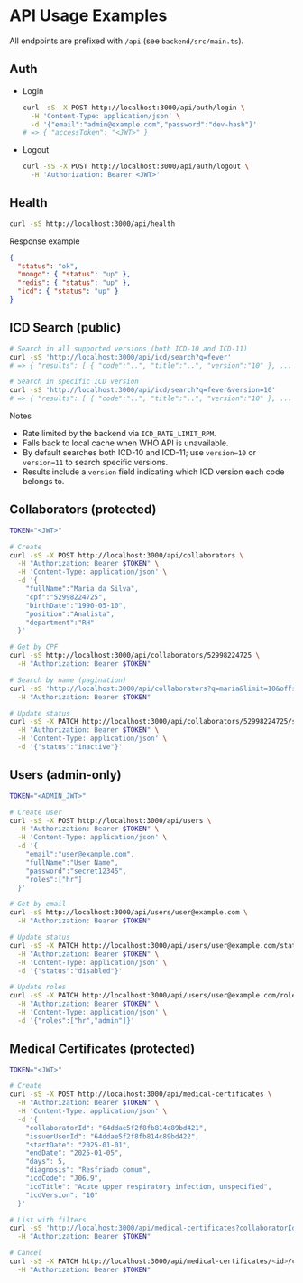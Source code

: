 # API Usage Examples

All endpoints are prefixed with `/api` (see `backend/src/main.ts`).

## Auth

- Login
  ```bash
  curl -sS -X POST http://localhost:3000/api/auth/login \
    -H 'Content-Type: application/json' \
    -d '{"email":"admin@example.com","password":"dev-hash"}'
  # => { "accessToken": "<JWT>" }
  ```

- Logout
  ```bash
  curl -sS -X POST http://localhost:3000/api/auth/logout \
    -H 'Authorization: Bearer <JWT>'
  ```

## Health

```bash
curl -sS http://localhost:3000/api/health
```

Response example
```json
{
  "status": "ok",
  "mongo": { "status": "up" },
  "redis": { "status": "up" },
  "icd": { "status": "up" }
}
```

## ICD Search (public)

```bash
# Search in all supported versions (both ICD-10 and ICD-11)
curl -sS 'http://localhost:3000/api/icd/search?q=fever'
# => { "results": [ { "code":"..", "title":"..", "version":"10" }, ... ] }

# Search in specific ICD version
curl -sS 'http://localhost:3000/api/icd/search?q=fever&version=10'
# => { "results": [ { "code":"..", "title":"..", "version":"10" }, ... ] }
```

Notes
- Rate limited by the backend via `ICD_RATE_LIMIT_RPM`.
- Falls back to local cache when WHO API is unavailable.
- By default searches both ICD-10 and ICD-11; use `version=10` or `version=11` to search specific versions.
- Results include a `version` field indicating which ICD version each code belongs to.

## Collaborators (protected)

```bash
TOKEN="<JWT>"

# Create
curl -sS -X POST http://localhost:3000/api/collaborators \
  -H "Authorization: Bearer $TOKEN" \
  -H 'Content-Type: application/json' \
  -d '{
    "fullName":"Maria da Silva",
    "cpf":"52998224725",
    "birthDate":"1990-05-10",
    "position":"Analista",
    "department":"RH"
  }'

# Get by CPF
curl -sS http://localhost:3000/api/collaborators/52998224725 \
  -H "Authorization: Bearer $TOKEN"

# Search by name (pagination)
curl -sS 'http://localhost:3000/api/collaborators?q=maria&limit=10&offset=0' \
  -H "Authorization: Bearer $TOKEN"

# Update status
curl -sS -X PATCH http://localhost:3000/api/collaborators/52998224725/status \
  -H "Authorization: Bearer $TOKEN" \
  -H 'Content-Type: application/json' \
  -d '{"status":"inactive"}'
```

## Users (admin-only)

```bash
TOKEN="<ADMIN_JWT>"

# Create user
curl -sS -X POST http://localhost:3000/api/users \
  -H "Authorization: Bearer $TOKEN" \
  -H 'Content-Type: application/json' \
  -d '{
    "email":"user@example.com",
    "fullName":"User Name",
    "password":"secret12345",
    "roles":["hr"]
  }'

# Get by email
curl -sS http://localhost:3000/api/users/user@example.com \
  -H "Authorization: Bearer $TOKEN"

# Update status
curl -sS -X PATCH http://localhost:3000/api/users/user@example.com/status \
  -H "Authorization: Bearer $TOKEN" \
  -H 'Content-Type: application/json' \
  -d '{"status":"disabled"}'

# Update roles
curl -sS -X PATCH http://localhost:3000/api/users/user@example.com/roles \
  -H "Authorization: Bearer $TOKEN" \
  -H 'Content-Type: application/json' \
  -d '{"roles":["hr","admin"]}'
```

## Medical Certificates (protected)

```bash
TOKEN="<JWT>"

# Create
curl -sS -X POST http://localhost:3000/api/medical-certificates \
  -H "Authorization: Bearer $TOKEN" \
  -H 'Content-Type: application/json' \
  -d '{
    "collaboratorId": "64ddae5f2f8fb814c89bd421",
    "issuerUserId": "64ddae5f2f8fb814c89bd422",
    "startDate": "2025-01-01",
    "endDate": "2025-01-05",
    "days": 5,
    "diagnosis": "Resfriado comum",
    "icdCode": "J06.9",
    "icdTitle": "Acute upper respiratory infection, unspecified",
    "icdVersion": "10"
  }'

# List with filters
curl -sS 'http://localhost:3000/api/medical-certificates?collaboratorId=64ddae5f2f8fb814c89bd421&status=active&limit=10&offset=0' \
  -H "Authorization: Bearer $TOKEN"

# Cancel
curl -sS -X PATCH http://localhost:3000/api/medical-certificates/<id>/cancel \
  -H "Authorization: Bearer $TOKEN"
```


